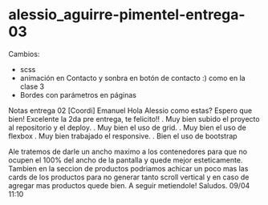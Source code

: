 # alessio_aguirre-pimentel-entrega-03

Cambios:
- scss
- animación en Contacto y sonbra en botón de contacto :) como en la clase 3
- Bordes con parámetros en páginas



Notas entrega 02
[Coordi] Emanuel
Hola Alessio como estas? Espero que bien!
Excelente la 2da pre entrega, te felicito!!
. Muy bien subido el proyecto al repositorio y el deploy.
. Muy bien el uso de grid.
. Muy bien el uso de flexbox
. Muy bien trabajado el responsive.
. Bien el uso de bootstrap

Ale tratemos de darle un ancho maximo a los contenedores para que no ocupen el 100% del ancho de la pantalla y quede mejor esteticamente.
Tambien en la seccion de productos podriamos achicar un poco mas las cards de los productos para no generar tanto scroll vertical y en caso de agregar mas productos quede bien.
A seguir metiendole!
Saludos.
09/04 11:10
